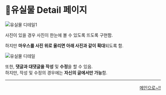 # 📌유실물 Detail 페이지   

![유실물 디테일1](https://user-images.githubusercontent.com/88878686/180644481-2961b8a0-0f4b-4fa1-8be9-15aaa25d4012.JPG)   


사진이 있을 경우 사진이 한눈에 볼 수 있도록 뜨도록 구현함.  

하지만 **마우스를 사진 위로 올리면 아래 사진과 같이 확대**되도록 함.

![유실물 디테일](https://user-images.githubusercontent.com/88878686/180645826-75abaee8-de0f-4dc9-8fe9-a412bef72643.JPG)   

또한, **댓글과 대댓글을 작성** 및 **수정**을 할 수 있음.   
하지만, 작성 및 수정의 경우에는 **자신의 글에서만 가능**함.   

***
<div align="right">   
  
[메인으로~!!](https://github.com/kcat2201/finalproject/blob/main/%EA%B5%AC%ED%98%84%EC%84%A4%EB%AA%85/%ED%9A%8C%EC%9B%90%EB%A9%94%EC%9D%B8.md)   

</div>

